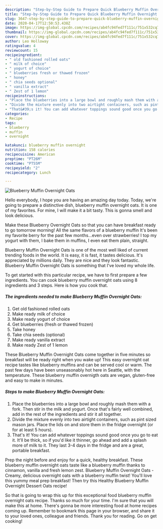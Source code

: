 ```yaml
---
description: "Step-by-Step Guide to Prepare Quick Blueberry Muffin Overnight Oats"
title: "Step-by-Step Guide to Prepare Quick Blueberry Muffin Overnight Oats"
slug: 3647-step-by-step-guide-to-prepare-quick-blueberry-muffin-overnight-oats
date: 2020-04-17T12:50:53.438Z
image: https://img-global.cpcdn.com/recipes/ab4fc94fed7f111c/751x532cq70/blueberry-muffin-overnight-oats-recipe-main-photo.jpg
thumbnail: https://img-global.cpcdn.com/recipes/ab4fc94fed7f111c/751x532cq70/blueberry-muffin-overnight-oats-recipe-main-photo.jpg
cover: https://img-global.cpcdn.com/recipes/ab4fc94fed7f111c/751x532cq70/blueberry-muffin-overnight-oats-recipe-main-photo.jpg
author: Leo Holloway
ratingvalue: 4
reviewcount: 15
recipeingredient:
- " old fashioned rolled oats"
- " milk of choice"
- " yogurt of choice"
- " blueberries fresh or thawed frozen"
- " honey"
- " chia seeds optional"
- " vanilla extract"
- " Zest of 1 lemon"
recipeinstructions:
- "Place the blueberries into a large bowl and roughly mash them with a fork. Then stir in the milk and yogurt. Once that&#39;s fairly well combined, add in the rest of the ingredients and stir it all together."
- "Divide the mixture evenly into two airtight containers, such as pint sized mason jars. Place the lids on and store them in the fridge overnight (or for at least 5 hours)."
- "That&#39;s it! You can add whatever toppings sound good once you go to eat it. It&#39;ll be thick, so if you&#39;d like it thinner, go ahead and add a splash more of milk to it. They last 3-4 days in the fridge and are a great, portable breakfast."
categories:
- Recipe
tags:
- blueberry
- muffin
- overnight

katakunci: blueberry muffin overnight 
nutrition: 158 calories
recipecuisine: American
preptime: "PT26M"
cooktime: "PT55M"
recipeyield: "2"
recipecategory: Lunch

---
```



![Blueberry Muffin Overnight Oats](https://img-global.cpcdn.com/recipes/ab4fc94fed7f111c/751x532cq70/blueberry-muffin-overnight-oats-recipe-main-photo.jpg)

Hello everybody, I hope you are having an amazing day today. Today, we're going to prepare a distinctive dish, blueberry muffin overnight oats. It is one of my favorites. For mine, I will make it a bit tasty. This is gonna smell and look delicious.

Make these Blueberry Overnight Oats so that you can have breakfast ready to go tomorrow morning! All the same flavors of a blueberry muffin It&#39;s been my favorite berry for the past few months…even over strawberries! I top my yogurt with them, I bake them in muffins, I even eat them plain, straight.

Blueberry Muffin Overnight Oats is one of the most well liked of current trending foods in the world. It is easy, it is fast, it tastes delicious. It's appreciated by millions daily. They are nice and they look fantastic. Blueberry Muffin Overnight Oats is something that I've loved my whole life.


To get started with this particular recipe, we have to first prepare a few ingredients. You can cook blueberry muffin overnight oats using 8 ingredients and 3 steps. Here is how you cook that.

<!--inarticleads1-->

##### The ingredients needed to make Blueberry Muffin Overnight Oats:

1. Get  old fashioned rolled oats
1. Make ready  milk of choice
1. Make ready  yogurt of choice
1. Get  blueberries (fresh or thawed frozen)
1. Take  honey
1. Take  chia seeds (optional)
1. Make ready  vanilla extract
1. Make ready  Zest of 1 lemon


These Blueberry Muffin Overnight Oats come together in five minutes so breakfast will be ready right when you wake up! This easy overnight oat recipe tastes like blueberry muffins and can be served cool or warm. The past few days have been unseasonably hot here in Seattle, with the temperature. These blueberry muffin overnigth oats are vegan, gluten-free and easy to make in minutes. 

<!--inarticleads2-->

##### Steps to make Blueberry Muffin Overnight Oats:

1. Place the blueberries into a large bowl and roughly mash them with a fork. Then stir in the milk and yogurt. Once that&#39;s fairly well combined, add in the rest of the ingredients and stir it all together.
1. Divide the mixture evenly into two airtight containers, such as pint sized mason jars. Place the lids on and store them in the fridge overnight (or for at least 5 hours).
1. That&#39;s it! You can add whatever toppings sound good once you go to eat it. It&#39;ll be thick, so if you&#39;d like it thinner, go ahead and add a splash more of milk to it. They last 3-4 days in the fridge and are a great, portable breakfast.


Prep the night before and enjoy for a quick, healthy breakfast. These blueberry muffin overnight oats taste like a blueberry muffin thanks to cinnamon, vanilla and fresh lemon zest. Blueberry Muffin Overnight Oats - Creamy, delicious overnight oats with a blueberry muffin twist! You&#39;ll love this yummy meal prep breakfast! Then try this Healthy Blueberry Muffin Overnight Dessert Oats recipe! 

So that is going to wrap this up for this exceptional food blueberry muffin overnight oats recipe. Thanks so much for your time. I'm sure that you will make this at home. There's gonna be more interesting food at home recipes coming up. Remember to bookmark this page in your browser, and share it to your loved ones, colleague and friends. Thank you for reading. Go on get cooking!
